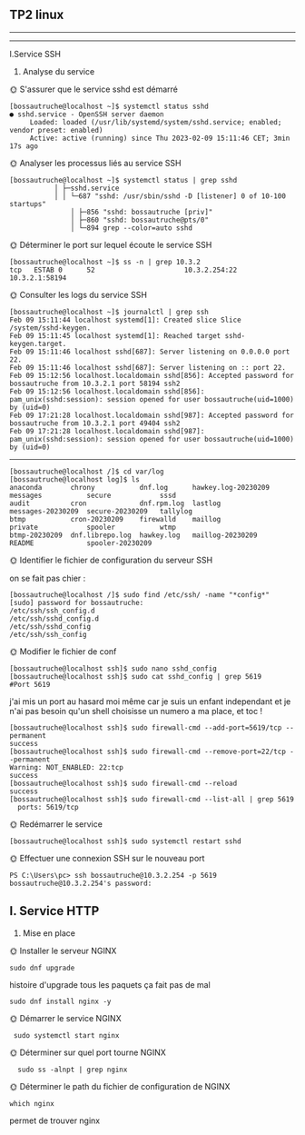 TP2 linux
--- 
---
---

I.Service SSH
1. Analyse du service

🌞 S'assurer que le service sshd est démarré

````
[bossautruche@localhost ~]$ systemctl status sshd
● sshd.service - OpenSSH server daemon
     Loaded: loaded (/usr/lib/systemd/system/sshd.service; enabled; vendor preset: enabled)
     Active: active (running) since Thu 2023-02-09 15:11:46 CET; 3min 17s ago
`````
🌞 Analyser les processus liés au service SSH
````
[bossautruche@localhost ~]$ systemctl status | grep sshd
           │ ├─sshd.service
           │ │ └─687 "sshd: /usr/sbin/sshd -D [listener] 0 of 10-100 startups"
               │ ├─856 "sshd: bossautruche [priv]"
               │ ├─860 "sshd: bossautruche@pts/0"
               │ └─894 grep --color=auto sshd
````
🌞 Déterminer le port sur lequel écoute le service SSH

````
[bossautruche@localhost ~]$ ss -n | grep 10.3.2
tcp   ESTAB 0      52                      10.3.2.254:22        10.3.2.1:58194
````
🌞 Consulter les logs du service SSH

````
[bossautruche@localhost ~]$ journalctl | grep ssh
Feb 09 15:11:44 localhost systemd[1]: Created slice Slice /system/sshd-keygen.
Feb 09 15:11:45 localhost systemd[1]: Reached target sshd-keygen.target.
Feb 09 15:11:46 localhost sshd[687]: Server listening on 0.0.0.0 port 22.
Feb 09 15:11:46 localhost sshd[687]: Server listening on :: port 22.
Feb 09 15:12:56 localhost.localdomain sshd[856]: Accepted password for bossautruche from 10.3.2.1 port 58194 ssh2
Feb 09 15:12:56 localhost.localdomain sshd[856]: pam_unix(sshd:session): session opened for user bossautruche(uid=1000) by (uid=0)
Feb 09 17:21:28 localhost.localdomain sshd[987]: Accepted password for bossautruche from 10.3.2.1 port 49404 ssh2
Feb 09 17:21:28 localhost.localdomain sshd[987]: pam_unix(sshd:session): session opened for user bossautruche(uid=1000) by (uid=0)
````
-------------------------------------------------------------
````
[bossautruche@localhost /]$ cd var/log
[bossautruche@localhost log]$ ls
anaconda       chrony           dnf.log      hawkey.log-20230209  messages           secure            sssd
audit          cron             dnf.rpm.log  lastlog              messages-20230209  secure-20230209   tallylog
btmp           cron-20230209    firewalld    maillog              private            spooler           wtmp
btmp-20230209  dnf.librepo.log  hawkey.log   maillog-20230209     README             spooler-20230209
````
 🌞 Identifier le fichier de configuration du serveur SSH

on se fait pas chier :

````
[bossautruche@localhost /]$ sudo find /etc/ssh/ -name "*config*"
[sudo] password for bossautruche:
/etc/ssh/ssh_config.d
/etc/ssh/sshd_config.d
/etc/ssh/sshd_config
/etc/ssh/ssh_config
````

🌞 Modifier le fichier de conf

````
[bossautruche@localhost ssh]$ sudo nano sshd_config
[bossautruche@localhost ssh]$ sudo cat sshd_config | grep 5619
#Port 5619
````
j'ai mis un port au hasard moi même car je suis un enfant independant et je n'ai pas besoin qu'un shell choisisse un numero a ma place, et toc !

````
[bossautruche@localhost ssh]$ sudo firewall-cmd --add-port=5619/tcp --permanent
success
[bossautruche@localhost ssh]$ sudo firewall-cmd --remove-port=22/tcp --permanent
Warning: NOT_ENABLED: 22:tcp
success
[bossautruche@localhost ssh]$ sudo firewall-cmd --reload
success
[bossautruche@localhost ssh]$ sudo firewall-cmd --list-all | grep 5619
  ports: 5619/tcp
  ````

🌞 Redémarrer le service
  ````
  [bossautruche@localhost ssh]$ sudo systemctl restart sshd
  ````

🌞 Effectuer une connexion SSH sur le nouveau port
````
PS C:\Users\pc> ssh bossautruche@10.3.2.254 -p 5619
bossautruche@10.3.2.254's password:
````

I. Service HTTP
---
1. Mise en place


🌞 Installer le serveur NGINX

````
sudo dnf upgrade
````

histoire d'upgrade tous les paquets ça fait pas de mal

````
sudo dnf install nginx -y
````

🌞 Démarrer le service NGINX

````
 sudo systemctl start nginx
 ````

 🌞 Déterminer sur quel port tourne NGINX
````
  sudo ss -alnpt | grep nginx
  ````

  🌞 Déterminer le path du fichier de configuration de NGINX

  ````
  which nginx
  ````
  permet de trouver nginx
  








